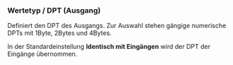 ﻿### Wertetyp / DPT (Ausgang)

Definiert den DPT des Ausgangs. Zur Auswahl stehen gängige numerische DPTs mit 1Byte, 2Bytes und 4Bytes.

In der Standardeinstellung **Identisch mit Eingängen** wird der DPT der Eingänge übernommen.

